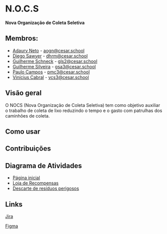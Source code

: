 # N.O.C.S
**Nova Organização de Coleta Seletiva**




## Membros:
- <a href="https://github.com/Adaurekt" target="_blank">Adaury Neto</a> - aogn@cesar.school
- <a href="https://github.com/DiegoRodrigues76" target="_blank">Diego Sawyer</a> - dhrm@cesar.school
- <a href="https://github.com/gl-schneck" target="_blank">Guilherme Schneck</a> - gls2@cesar.school
- <a href="https://github.com/guiga-sa" target="_blank">Guilherme Silveira</a> - gsa3@cesar.school
- <a href="https://github.com/paulo-campos-57" target="_blank">Paulo Campos</a> - pmc3@cesar.school
- <a href="https://github.com/ViniCabralS" target="_blank">Vinícius Cabral</a> - vcs3@cesar.school

## Visão geral 

O NOCS (Nova Organização de Coleta Seletiva) tem como objetivo auxiliar o trabalho de coleta de lixo reduzindo o tempo e o gasto com patrulhas dos caminhões de coleta.

## Como usar


## Contribuições

## Diagrama de Atividades

-  <a href="https://user-images.githubusercontent.com/91835392/232210291-9e4a72fb-4874-4a52-83c1-bb60f3045760.png" target="_blank">Página inicial</a>
-  <a href="https://user-images.githubusercontent.com/91835392/232209909-d134b4e3-1b76-416d-a222-5f0dc0628e4f.png" target="_blank">Loja de Recompensas</a> 
-  <a href="https://user-images.githubusercontent.com/91835392/232209945-c5dae146-2fca-4abb-9c45-c1f5851cceab.png" target="_blank">Descarte de resíduos perigosos</a> 

## Links

<a href="https://nocs-fds.atlassian.net/jira/software/projects/NOCS/boards/1" target="_blank">Jira</a>

<a href="https://www.figma.com/proto/BfgSNLyymnLsSaWQHErm5A/PAULO-MONTENEGRO-CAMPOS's-team-library?node-id=750-73&scaling=min-zoom&page-id=0%3A1&starting-point-node-id=750%3A73" target="_blank">Figma</a>
